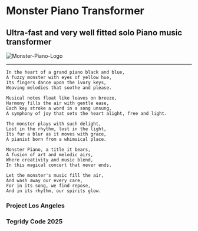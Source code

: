 # Monster Piano Transformer
## Ultra-fast and very well fitted solo Piano music transformer

![Monster-Piano-Logo](https://github.com/user-attachments/assets/89c755b7-6fd3-45ba-93da-e8c3dd07f129)

***

```
In the heart of a grand piano black and blue,  
A fuzzy monster with eyes of yellow hue,  
Its fingers dance upon the ivory keys,  
Weaving melodies that soothe and please.  

Musical notes float like leaves on breeze,  
Harmony fills the air with gentle ease,  
Each key stroke a word in a song unsung,  
A symphony of joy that sets the heart alight, free and light.  

The monster plays with such delight,  
Lost in the rhythm, lost in the light,  
Its fur a blur as it moves with grace,  
A pianist born from a whimsical place.  

Monster Piano, a title it bears,  
A fusion of art and melodic airs,  
Where creativity and music blend,  
In this magical concert that never ends.  

Let the monster's music fill the air,  
And wash away our every care,  
For in its song, we find repose,  
And in its rhythm, our spirits glow.
```

### Project Los Angeles
### Tegridy Code 2025